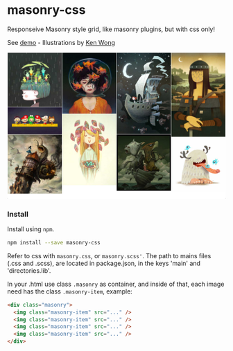 # masonry-css

Responseive Masonry style grid, like masonry plugins, but with css only!

See [demo](https://rawgit.com/darlanmendonca/masonry-css/master/dist/index.html) - Illustrations by [Ken Wong](http://ken-wong.deviantart.com/)

<a href="https://rawgit.com/darlanmendonca/masonry-css/master/dist/index.html"><img src="https://github.com/darlanmendonca/masonry-css/blob/master/dist/imgs/preview.jpg?raw=true" alt="Demo"/></a>

### Install

Install using ```npm```.

```sh
npm install --save masonry-css
```

Refer to css with ```masonry.css```, or ```masonry.scss'```. The path to mains files (.css and .scss), are located in package.json, in the keys 'main' and 'directories.lib'.

In your .html use class ```.masonry``` as container, and inside of that, each image need has the class ```.masonry-item```, example:

```html
<div class="masonry">
  <img class="masonry-item" src="..." />
  <img class="masonry-item" src="..." />
  <img class="masonry-item" src="..." />
  <img class="masonry-item" src="..." />
</div>
```
